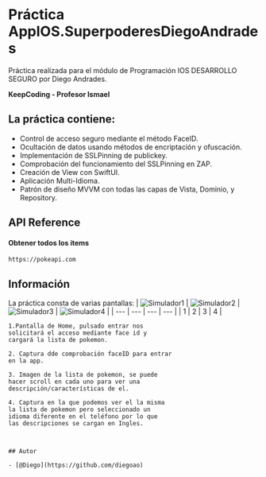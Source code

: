 # Práctica AppIOS.SuperpoderesDiegoAndrades

Práctica realizada para el módulo de Programación IOS DESARROLLO SEGURO por Diego Andrades.

**KeepCoding - Profesor Ismael**

## La práctica contiene:
- Control de acceso seguro mediante el método FaceID.
- Ocultación de datos usando métodos de encriptación y ofuscación.
- Implementación de SSLPinning de publickey.
- Comprobación del funcionamiento del SSLPinning en ZAP.
- Creación de View con SwiftUI.
- Aplicación Multi-Idioma.
- Patrón de diseño MVVM con todas las capas de Vista, Dominio, y Repository.


## API Reference

#### Obtener todos los items

```http
https://pokeapi.com
```

## Información

La práctica consta de varias pantallas:
| ![Simulador1](https://github.com/diegoao/AppDesarrolloSeguroDiegoAndrades/blob/main/Screenshots%20Readme/imagen1.png) | ![Simulador2](https://github.com/diegoao/AppDesarrolloSeguroDiegoAndrades/blob/main/Screenshots%20Readme/imagen2.png) | ![Simulador3](https://github.com/diegoao/AppDesarrolloSeguroDiegoAndrades/blob/main/Screenshots%20Readme/imagen3.png) | ![Simulador4](https://github.com/diegoao/AppDesarrolloSeguroDiegoAndrades/blob/main/Screenshots%20Readme/Imagen4.png) |
| --- | --- | --- | --- | 
| 1 | 2 | 3 | 4 |

```
1.Pantalla de Home, pulsado entrar nos
solicitará el acceso mediante face id y
cargará la lista de pokemon.
```
```
2. Captura dde comprobación faceID para entrar
en la app.
```
```
3. Imagen de la lista de pokemon, se puede
hacer scroll en cada uno para ver una
descripción/características de el.
```
```
4. Captura en la que podemos ver el la misma
la lista de pokemon pero seleccionado un
idioma diferente en el teléfono por lo que
las descripciones se cargan en Ingles.
```
```


## Autor

- [@Diego](https://github.com/diegoao)
